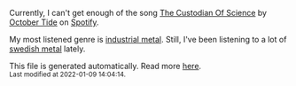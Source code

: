 
  Currently, I can't get enough of the song <a href="https://open.spotify.com/track/0xwUKHbjZu2XbOhnxOdJHP">The Custodian Of Science</a> by <a href="https://open.spotify.com/artist/4Ttdsj7ypWvHOhephBvXAl">October Tide</a> on <a href="https://open.spotify.com/user/9qz2xtkur2fengfsdcq8dd907?si=kq2SVrUkSNe0z1NJjpt7kg">Spotify</a>.

  My most listened genre is <a href="https://duckduckgo.com/?q=industrial metal music">industrial metal</a>.
  Still, I've been listening to a lot of <a href="https://duckduckgo.com/?q=swedish metal music">swedish metal</a> lately.

  This file is generated automatically. Read more <a href="https://github.com/CodeF0x/CodeF0x/blob/master/IMPORTANT.md">here</a>.
  <br>
  <sub>Last modified at 2022-01-09 14:04:14.</sub>
  